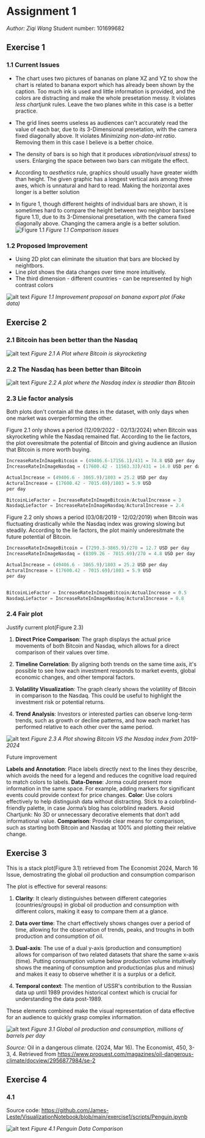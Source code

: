 # Assignment 1

*Author: Ziqi Wang*
Student number: 101699682

## Exercise 1

### 1.1 Current Issues

- The chart uses two pictures of bananas on plane XZ and YZ to show the chart is related to banana export which has already been shown by the caption. Too much ink is used and little information is provided, and the colors are distracting and make the whole presetation messy. It violates *less chartjunk* rules. Leave the two planes white in this case is a better practice.

- The grid lines seems useless as audiences can't accurately read the value of each bar, due to its 3-Dimensional presetation, with the camera fixed diagonally above. It violates *Minimizing non-data-int ratio*. Removing them in this case I believe is a better choice.

- The density of bars is so high that it produces *vibration(visual stress)* to users. Enlarging the space between two bars can mitigate the effect.

- According to *aesthetics* rule, graphics should usually have greater width than height. The given graphic has a longest vertical axis among three axes, which is unnatural and hard to read. Making the horizontal axes longer is a better solution

- In figure 1, though different heights of individual bars are shown, it is sometimes hard to compare the height between two neighbor bars(see figure 1.1), due to its 3-Dimensional presetation, with the camera fixed diagonally above. Changing the camera angle is a better solution.
![Figure 1.1](images/bananaoriginal.png)
*Figure 1.1 Comparison issues*

### 1.2 Proposed Improvement

- Using 2D plot can eliminate the situation that bars are blocked by neightbors.
- Line plot shows the data changes over time more intuitively.
- The third dimension - different countries - can be represented by high contrast colors

![alt text](images/banana.png)
*Figure 1.1 Improvement proposal on banana export plot (Fake data)*

## Exercise 2

### 2.1 Bitcoin has been better than the Nasdaq

![alt text](images/Bitcoin_over_Nasdaq.png)
*Figure 2.1 A Plot where Bitcoin is skyrocketing*

### 2.2 The Nasdaq has been better than Bitcoin

![alt text](images/Nasdaq_over_Bitcoin.png)
*Figure 2.2 A plot where the Nasdaq index is steadier than Bitcoin*

### 2.3 Lie factor analysis

Both plots don't contain all the dates in the dataset, with only days when one market was overperforming the other.

Figure 2.1 only shows a period (12/09/2022 - 02/13/2024) when Bitcoin was skyrocketing while the Nasdaq remained flat. According to the lie factors, the plot overesitmate the potential of Bitcoin and giving audience an illusion that Bitcoin is more worth buying.

```python
IncreaseRateInImageBitcoin = (49406.6-17156.1)/431 = 74.8 USD per day
IncreaseRateInImageNasdaq = (17600.42 - 11563.33)/431 = 14.0 USD per day

ActualIncrease = (49406.6 - 3865.9)/1803 = 25.2 USD per day
ActuralIncrease = (17600.42 - 7015.69)/1803 = 5.9 USD
per day

BitcoinLieFactor = IncreaseRateInImageBitcoin/ActualIncrease = 3
NasdaqLiefactor = IncreaseRateInImageNasdaq/ActuralIncrease = 2.4
```

Figure 2.2 only shows a period (03/08/2019 - 12/02/2019) when Bitcoin was fluctuating drastically while the Nasdaq index was growing slowing but steadily. According to the lie factors, the plot mainly underesitmate the future potential of Bitcoin.

```python
IncreaseRateInImageBitcoin = (7299.3-3865.9)/270 = 12.7 USD per day
IncreaseRateInImageNasdaq = (8309.26 - 7015.69)/270 = 4.8 USD per day

ActualIncrease = (49406.6 - 3865.9)/1803 = 25.2 USD per day
ActuralIncrease = (17600.42 - 7015.69)/1803 = 5.9 USD
per day


BitcoinLieFactor = IncreaseRateInImageBitcoin/ActualIncrease = 0.5
NasdaqLiefactor = IncreaseRateInImageNasdaq/ActuralIncrease = 0.8
```

### 2.4 Fair plot

Justify current plot(Figure 2.3)

1. **Direct Price Comparison**: The graph displays the actual price movements of both Bitcoin and Nasdaq, which allows for a direct comparison of their values over time.

2. **Timeline Correlation**: By aligning both trends on the same time axis, it's possible to see how each investment responds to market events, global economic changes, and other temporal factors.

3. **Volatility Visualization**: The graph clearly shows the volatility of Bitcoin in comparison to the Nasdaq. This could be useful to highlight the investment risk or potential returns.

4. **Trend Analysis**: Investors or interested parties can observe long-term trends, such as growth or decline patterns, and how each market has performed relative to each other over the same period.

![alt text](images/Bitcoin_vs_Nasdaq_trend.png)
*Figure 2.3 A Plot showing Bitcoin VS the Nasdaq index from 2019-2024*

Future improvement

**Labels and Annotation**: Place labels directly next to the lines they describe, which avoids the need for a legend and reduces the cognitive load required to match colors to labels.
**Data-Dense**: Jorma could present more information in the same space. For example, adding markers for significant events could provide context for price changes.
**Color**: Use colors effectively to help distinguish data without distracting. Stick to a colorblind-friendly palette, in case Jorma’s blog has colorblind readers.
Avoid Chartjunk: No 3D or unnecessary decorative elements that don’t add informational value.
**Comparison**: Provide clear means for comparison, such as starting both Bitcoin and Nasdaq at 100% and plotting their relative change.

## Exercise 3

This is a stack plot(Figure 3.1) retrieved from The Economist 2024, March 16 Issue, demostrating the global oil production and consumption comparison

The plot is effective for several reasons:

1. **Clarity**: It clearly distinguishes between different categories (countries/groups) in global oil production and consumption with different colors, making it easy to compare them at a glance.

2. **Data over time**: The chart effectively shows changes over a period of time, allowing for the observation of trends, peaks, and troughs in both production and consumption of oil.

3. **Dual-axis**: The use of a dual y-axis (production and consumption) allows for comparison of two related datasets that share the same x-axis (time). Putting consumption volume below production volume intuitively shows the meaning of consumption and production(as plus and minus) and makes it easy to observe whether it is a surplus or a deficit.

4. **Temporal context**: The mention of USSR's contribution to the Russian data up until 1989 provides historical context which is crucial for understanding the data post-1989.

These elements combined make the visual representation of data effective for an audience to quickly grasp complex information.

![alt text](images/oilconpro.png)
*Figure 3.1 Global oil production and consumption, millions of barrels per day*

*Source:*
Oil in a dangerous climate. (2024, Mar 16). The Economist, 450, 3-3, 4. Retrieved from <https://www.proquest.com/magazines/oil-dangerous-climate/docview/2956877984/se-2>

## Exercise 4

### 4.1

Source code: <https://github.com/James-Leste/VisualizationNotebook/blob/main/exercise1/scripts/Penguin.ipynb>

![alt text](images/Penguin.png)
*Figure 4.1 Penguin Data Comparison*
